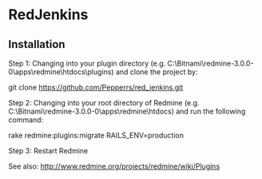 # RedJenkins

## Installation

Step 1: Changing into your plugin directory (e.g. C:\Bitnami\redmine-3.0.0-0\apps\redmine\htdocs\plugins) and clone the project by:

git clone https://github.com/Pepperrs/red_jenkins.git

Step 2: Changing into your root directory of Redmine (e.g. C:\Bitnami\redmine-3.0.0-0\apps\redmine\htdocs) and run the following command:

rake redmine:plugins:migrate RAILS_ENV=production

Step 3: Restart Redmine

See also: http://www.redmine.org/projects/redmine/wiki/Plugins

